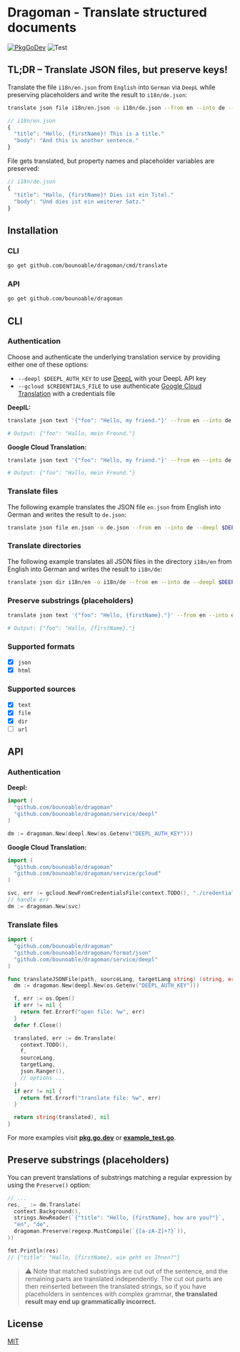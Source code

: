 # Dragoman - Translate structured documents

[![PkgGoDev](https://pkg.go.dev/badge/github.com/bounoable/dragoman)](https://pkg.go.dev/github.com/bounoable/dragoman) ![Test](https://github.com/bounoable/dragoman/workflows/Test/badge.svg)

## TL;DR – Translate JSON files, but preserve keys!

Translate the file `i18n/en.json` from `English` into `German` via `DeepL` while preserving placeholders and write the result to `i18n/de.json`:

```sh
translate json file i18n/en.json -o i18n/de.json --from en --into de --preserve '{[a-zA-Z]+?}' --deepl $DEEPL_AUTH_KEY
```

```js
// i18n/en.json
{
  "title": "Hello, {firstName}! This is a title."
  "body": "And this is another sentence."
}
```

File gets translated, but property names and placeholder variables are preserved:

```js
// i18n/de.json
{
  "title": "Hallo, {firstName}! Dies ist ein Titel."
  "body": "Und dies ist ein weiterer Satz."
}
```

## Installation

### CLI

```sh
go get github.com/bounoable/dragoman/cmd/translate
```

### API

```sh
go get github.com/bounoable/dragoman
```

## CLI

### Authentication

Choose and authenticate the underlying translation service by providing either one of these options:

- `--deepl $DEEPL_AUTH_KEY` to use [DeepL](https://deepl.com) with your DeepL API key
- `--gcloud $CREDENTIALS_FILE` to use authenticate [Google Cloud Translation](https://cloud.google.com/translate) with a credentials file

**DeeplL:**
```sh
translate json text '{"foo": "Hello, my friend."}' --from en --into de --deepl $DEEPL_AUTH_KEY

# Output: {"foo": "Hallo, mein Freund."}
```

**Google Cloud Translation:**
```sh
translate json text '{"foo": "Hello, my friend."}' --from en --into de --gcloud ./credentials.json

# Output: {"foo": "Hallo, mein Freund."}
```

### Translate files

The following example translates the JSON file `en.json` from English into German and writes the result to `de.json`:

```sh
translate json file en.json -o de.json --from en --into de --deepl $DEEPL_AUTH_KEY
```

### Translate directories

The following example translates all JSON files in the directory `i18n/en` from English into German and writes the result to `i18n/de`:

```sh
translate json dir i18n/en -o i18n/de --from en --into de --deepl $DEEPL_AUTH_KEY
```

### Preserve substrings (placeholders)

```sh
translate json text '{"foo": "Hello, {firstName}."}' --from en --into de --preserve '{[a-zA-Z]+?}' --deepl $DEEPL_AUTH_KEY

# Output: {"foo": "Hallo, {firstName}."}
```

### Supported formats

- [x] `json`
- [x] `html`

### Supported sources

- [x] `text`
- [x] `file`
- [x] `dir`
- [ ] `url`

## API

### Authentication

**Deepl:**
```go
import (
  "github.com/bounoable/dragoman"
  "github.com/bounoable/dragoman/service/deepl"
)

dm := dragoman.New(deepl.New(os.Getenv("DEEPL_AUTH_KEY")))
```

**Google Cloud Translation:**
```go
import (
  "github.com/bounoable/dragoman"
  "github.com/bounoable/dragoman/service/gcloud"
)

svc, err := gcloud.NewFromCredentialsFile(context.TODO(), "./credentials.json")
// handle err
dm := dragoman.New(svc)
```

### Translate files

```go
import (
  "github.com/bounoable/dragoman"
  "github.com/bounoable/dragoman/format/json"
  "github.com/bounoable/dragoman/service/deepl"
)

func translateJSONFile(path, sourceLang, targetLang string) (string, error) {
  dm := dragoman.New(deepl.New(os.Getenv("DEEPL_AUTH_KEY")))

  f, err := os.Open()
  if err != nil {
    return fmt.Errorf("open file: %w", err)
  }
  defer f.Close()

  translated, err := dm.Translate(
    context.TODO(),
    f,
    sourceLang,
    targetLang,
    json.Ranger(),
    // options ...
  )
  if err != nil {
    return fmt.Errorf("translate file: %w", err)
  }

  return string(translated), nil
}
```

For more examples visit [**pkg.go.dev**](https://pkg.go.dev/github.com/bounoable/dragoman) or [**example_test.go**](./example_test.go).

## Preserve substrings (placeholders)

You can prevent translations of substrings matching a regular expression by using the `Preserve()` option:

```go
// ...
res, _ := dm.Translate(
  context.Background(),
  strings.NewReader(`{"title": "Hello, {firstName}, how are you?"}`,
  "en", "de",
  dragoman.Preserve(regexp.MustCompile(`{[a-zA-Z]+?}`)),
))

fmt.Println(res)
// {"title": "Hallo, {firstName}, wie geht es Ihnen?"}
```

> :warning: Note that matched substrings are cut out of the sentence, and the remaining parts are translated independently. The cut out parts are then reinserted between the translated strings, so if you have placeholders in sentences with complex grammar, **the translated result may end up grammatically incorrect.**

## License

[MIT](./LICENSE)
